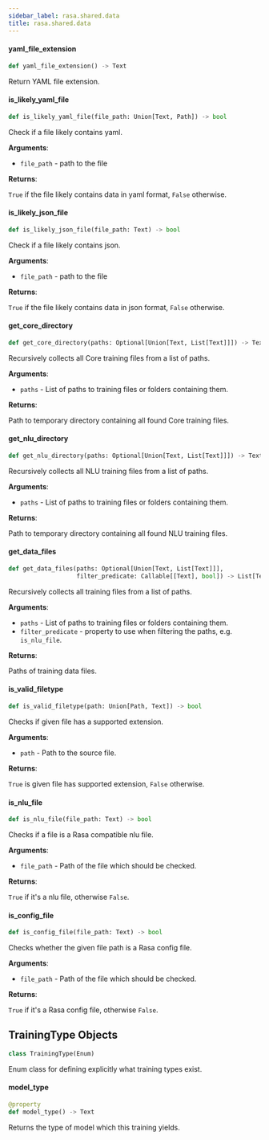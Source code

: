 ```yaml
---
sidebar_label: rasa.shared.data
title: rasa.shared.data
---
```

#### yaml\_file\_extension

```python
def yaml_file_extension() -> Text
```

Return YAML file extension.

#### is\_likely\_yaml\_file

```python
def is_likely_yaml_file(file_path: Union[Text, Path]) -> bool
```

Check if a file likely contains yaml.

**Arguments**:

- `file_path` - path to the file
  

**Returns**:

  `True` if the file likely contains data in yaml format, `False` otherwise.

#### is\_likely\_json\_file

```python
def is_likely_json_file(file_path: Text) -> bool
```

Check if a file likely contains json.

**Arguments**:

- `file_path` - path to the file
  

**Returns**:

  `True` if the file likely contains data in json format, `False` otherwise.

#### get\_core\_directory

```python
def get_core_directory(paths: Optional[Union[Text, List[Text]]]) -> Text
```

Recursively collects all Core training files from a list of paths.

**Arguments**:

- `paths` - List of paths to training files or folders containing them.
  

**Returns**:

  Path to temporary directory containing all found Core training files.

#### get\_nlu\_directory

```python
def get_nlu_directory(paths: Optional[Union[Text, List[Text]]]) -> Text
```

Recursively collects all NLU training files from a list of paths.

**Arguments**:

- `paths` - List of paths to training files or folders containing them.
  

**Returns**:

  Path to temporary directory containing all found NLU training files.

#### get\_data\_files

```python
def get_data_files(paths: Optional[Union[Text, List[Text]]],
                   filter_predicate: Callable[[Text], bool]) -> List[Text]
```

Recursively collects all training files from a list of paths.

**Arguments**:

- `paths` - List of paths to training files or folders containing them.
- `filter_predicate` - property to use when filtering the paths, e.g. `is_nlu_file`.
  

**Returns**:

  Paths of training data files.

#### is\_valid\_filetype

```python
def is_valid_filetype(path: Union[Path, Text]) -> bool
```

Checks if given file has a supported extension.

**Arguments**:

- `path` - Path to the source file.
  

**Returns**:

  `True` is given file has supported extension, `False` otherwise.

#### is\_nlu\_file

```python
def is_nlu_file(file_path: Text) -> bool
```

Checks if a file is a Rasa compatible nlu file.

**Arguments**:

- `file_path` - Path of the file which should be checked.
  

**Returns**:

  `True` if it&#x27;s a nlu file, otherwise `False`.

#### is\_config\_file

```python
def is_config_file(file_path: Text) -> bool
```

Checks whether the given file path is a Rasa config file.

**Arguments**:

- `file_path` - Path of the file which should be checked.
  

**Returns**:

  `True` if it&#x27;s a Rasa config file, otherwise `False`.

## TrainingType Objects

```python
class TrainingType(Enum)
```

Enum class for defining explicitly what training types exist.

#### model\_type

```python
@property
def model_type() -> Text
```

Returns the type of model which this training yields.

